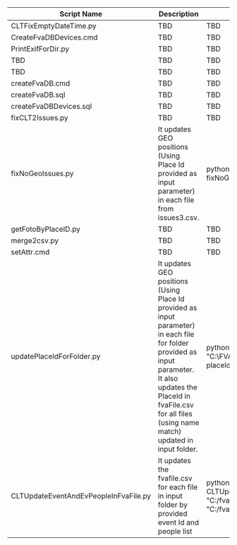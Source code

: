 
| Script Name                 | Description           | Call Example           | Parameters           |
| --------------------------- |---------------------- |----------------------- |:-------------:|
| CLTFixEmptyDateTime.py      | TBD |  TBD | TBD |
| CreateFvaDBDevices.cmd      | TBD |  TBD | TBD |
| PrintExifForDir.py          | TBD |  TBD | TBD |
| TBD                         | TBD |  TBD | TBD |
| TBD                         | TBD |  TBD | TBD |
| createFvaDB.cmd             | TBD |  TBD | TBD |
| createFvaDB.sql             | TBD |  TBD | TBD |
| createFvaDBDevices.sql      | TBD |  TBD | TBD |
| fixCLT2Issues.py            | TBD |  TBD | TBD |
| fixNoGeoIssues.py           | It updates GEO positions (Using Place Id provided as input parameter) in each file from issues3.csv. |  python fixNoGeoIssues.py 1 >> fixNoGeoIssuesPlaceID-1.txt | where `1` - place id to use for fixing, `fixNoGeoIssuesPlaceID-1.txt` - log file with fixed records |
| getFotoByPlaceID.py         | TBD |  TBD | TBD |
| merge2csv.py                | TBD |  TBD | TBD |
| setAttr.cmd                 | TBD |  TBD | TBD |
| updatePlaceIdForFolder.py | It updates GEO positions (Using Place Id provided as input parameter) in each file for folder provided as input parameter. It also updates the PlaceId in fvaFile.csv for all files (using name match) updated in input folder.| python updatePlaceIdForFolder.py "C:\FVANOGEO\283" 283 >> placeId283.csv | where `C:\FVANOGEO\283` - full path to input dir we work with - sys.argv[1], `283` - place id to use for updating - sys.argv[2], `placeId283.csv` - log file with fixed records |
| CLTUpdateEventAndEvPeopleInFvaFile.py  | 	It updates the fvafile.csv for each file in input folder by provided event Id and people list  |  python CLTUpdateEventAndEvPeopleInFvaFile.py "C:/fva/#data#/fvafile.csv" "C:/fvainput/#test#/" 1 "1,2"  | where `C:/fva/#data#/fvafile.csv` - full path to fvafile.csv we work with, `C:/fvainput/#test#/` - full path to input dir we work with, `1` - Event Id to update by, `1,2` - people list to update by |
